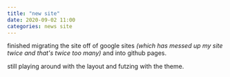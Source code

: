 ```yaml
---
title: "new site"
date: 2020-09-02 11:00
categories: news site
---
```

finished migrating the site off of google sites _(which has messed up my site twice and that's twice too many)_ and into github pages.

still playing around with the layout and futzing with the theme.
